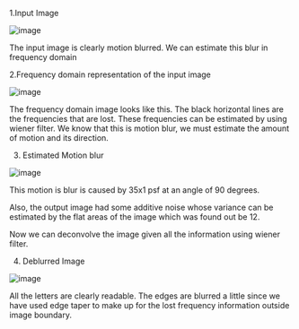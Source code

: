 1.Input Image

![image](https://user-images.githubusercontent.com/50030413/67422257-12c53f80-f5a0-11e9-9942-79bb9a95b580.png)

The input image is clearly motion blurred. We can estimate this blur in frequency domain

2.Frequency domain representation of the input image

![image](https://user-images.githubusercontent.com/50030413/67422325-3e482a00-f5a0-11e9-8662-5f34a635b264.png)

The frequency domain image looks like this. The black horizontal lines are the frequencies that are lost. These frequencies can be estimated by using wiener filter. 
We know that this is motion blur, we must estimate the amount of motion and its direction.

3.  Estimated Motion blur

![image](https://user-images.githubusercontent.com/50030413/67422518-a434b180-f5a0-11e9-9a71-a621b354b22e.png)

This motion is blur is caused by 35x1 psf at an angle of 90 degrees.

Also, the output image had some additive noise whose variance can be estimated by the flat areas of the image which was found out be 12.

Now we can deconvolve the image given all the information using wiener filter.

4. Deblurred Image

![image](https://user-images.githubusercontent.com/50030413/67422606-d3e3b980-f5a0-11e9-976c-972bb7a96ae5.png)

All the letters are clearly readable. 
The edges are blurred a little since we have used edge taper to make up for the lost frequency information outside image boundary. 
